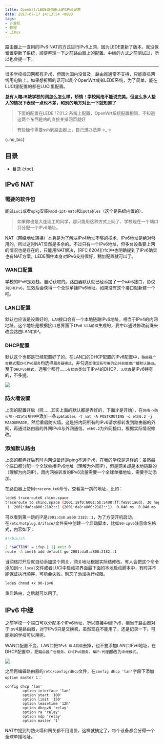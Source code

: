 ```yaml
---
title: OpenWrt/LEDE路由器上的IPv6设置
date: 2017-07-17 14:13:54 +0800
tags: 
- 计算机
- 教程
- Linux
---
```


路由器上一直用的IPv6 NAT的方式进行IPv6上网，因为LEDE更新了版本，就没保留置更新了系统，顺便整理一下之前路由器上的配置。中继的方式之前测试过，所以也会提一下。

<!-- more -->

---

很多学校校园网都有IPv6，但因为国内没普及，路由器通常不支持，只能直插网线用电脑上。如果想折腾的话可以刷个OpenWrt或者LEDE系统，为了简单，能在LUCI里配置的都在LUCI里配置。

**总有人瞎JB婊学校的网怎么怎么样，矫情！学校网络不能说完美，但这么多人接入的情况下表现一点也不差，和别的地方对比一下就知道了**

> 下面的配置在LEDE 17.01.2 系统上配置，OpenWrt系统配置相同，不知道这两个东西是啥的直接关掉网页就好

> 有些操作需要ssh到路由器上，自己想办法弄→_→

{:.no_toc}
## 目录

* 目录
{:toc}

## IPv6 NAT

### 需要的软件包

能过`Luci`或者`opkg`安装`kmod-ipt-nat6`和`ip6tables`（这个是系统内置的）。

> 如果你也是大连理工的同学，那只能用这种方式上网了，学校现在一个端口只分配一个IPv6地址。

NAT（网络地址转换）本身是为了解决IPv4地址不够的技术，IPv6地址是绝对够用的，所以这时NAT显然是多余的。不过只有一个IPv6地址，但多台设备要上网的情况也是存在的，只能用NAT解决，[RFC 6204][rfc]中也明确提到了IPv6确实也有NAT方案。LEDE固件本身对IPv6支持很好，稍加配置就可以了。

### WAN口配置

学校的IPv6是双栈，自动获取的。路由器默认就已经添加了一个`WAN6`接口，协议为`DHCPv6`，生效后会获得一个全球单播IPv6地址。如果没有这个接口就新建一个吧。

### LAN口配置

默认也应该是设置好的，`LAN`接口会有一个本地链路IPv6地址，相当于IPv4的内网地址。这个地址是根据接口总界面下`IPv6 ULA前缀`生成的，要中以通过修改前缀来改变路由LAN口IP。
### DHCP配置

默认这个也都是已经配置好了的。在LAN口的DHCP配置的IPv6配置中，`路由器广告模式`和`DHCPv6服务`均选择`服务器模式`，并勾选`即使没有可用的公共前缀也广播默认路由`。至于`DHCPv6模式`，选哪个都行……`有状态`类似于IPv4的DHCP，`无状态`是IPv6特有的，不多提。

![](/source/2017-07-17-OpenWrt/LEDE路由器上的IPv6设置-NAT.png)

### 防火墙设置

上面的配置好后（嗯……其实上面的默认都是弄好的，下面才是开始），在`网络->防火墙->自定义规则`中添加一条`ip6tables -t nat -A POSTROUTING -o eth0.2 -j MASQUERADE`，然后重启防火墙。这是把内网所有的IPv6请求都转发到路由器的外网，再通过路由器的外网IPv6与外网通信。`eth0.2`为外网接口，根据实际情况修改。

### 添加默认路由

上面的都弄好后有时内网设备还是ping不通IPv6，在我的学校是这样的：虽然每个端口都分配一个全球单播IPv6地址（理解为外网IP），但是网关却是本地链路的（理解为内网IP），而内网被转发的IPv6流量需要一个全球单播地址，需要手动添加。

在路由器上使用`traceroute6`命令，查看第一跳的地址，比如：

~~~ sh
lede$ traceroute6 shino.space
traceroute to shino.space (2001:19f0:6001:5b:5400:ff:fe59:1a6d), 30 hops max, 16 byte packets
 1  2001:da8:a800:2182::1 (2001:da8:a800:2182::1)  0.840 ms  0.840 ms  0.740 ms
~~~

可以看到第一跳的IP是`2001:da8:a800:2182::1`，为了方便开机启动，在`/etc/hotplug.d/iface/`文件夹中创建一个启动脚本，比如`90-ipv6`注意命名格式，内容如下：

~~~ sh
#!/bin/sh

[ "$ACTION" = ifup ] || exit 0
route -A inet6 add default gw 2001:da8:a800:2182::1
~~~

当网络打开后就自动添加这个网关，网关地址根据实际结修改。有人会把这个命令添加到`rc.local`文件或者LUCI中启动项界面最下面的本地启动脚本中，有时并不能保证执行顺序，可能会失败。别忘了添加执行权限。

~~~ sh
lede$ chmod +x 90-ipv6
~~~

重启路由，之后就可以用了。

## IPv6 中继

之前学校一个端口可以分配多个IPv6地址，所以直接中继IPv6，相当于路由器对于Ipv4是路由器，对于IPv6只是交换机，虽然现在不能用了，还是记录一下，可能别的学校可以用呢。

WAN口配置不变，LAN口把`IPv6 ULA前缀`去掉，也不要添加LAN口IPv6地址，在DHCP配置中，把`路由器广告服务`、`DHCPv6服务`、`NDP-代理`都改为`中继模式`。

![](/source/2017-07-17-OpenWrt/LEDE路由器上的IPv6设置-中继.png)

之后再编辑路由器的`/etc/config/dhcp`文件，在`config dhcp 'lan'`字段下添加`option master 1`：

~~~ text
config dhcp 'lan'
        option interface 'lan'
        option start '100'
        option limit '150'
        option leasetime '12h'
        option dhcpv6 'relay'
        option ra 'relay'
        option ndp 'relay'
        option master '1'
~~~

NAT中提到的防火墙和网关都不用设置，这样就搞定了，每个设备都会分得一个全球单播地址。